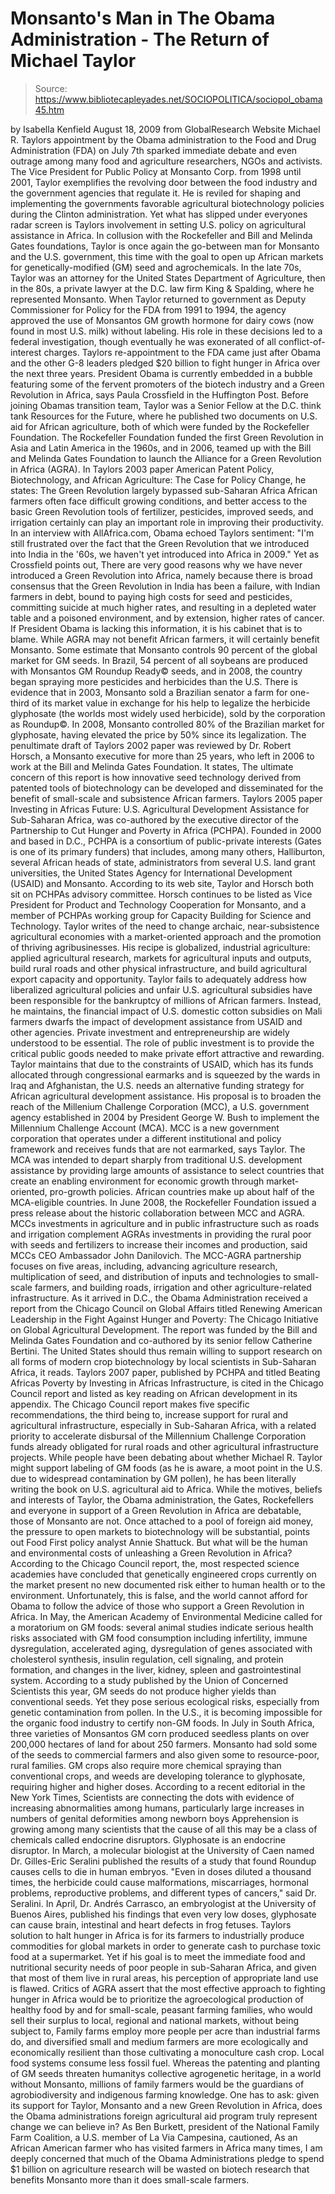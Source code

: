 # Monsanto's Man in The Obama Administration - The Return of Michael Taylor

> Source: https://www.bibliotecapleyades.net/SOCIOPOLITICA/sociopol_obama45.htm

by Isabella Kenfield
August 18, 2009
from
GlobalResearch Website
Michael R. Taylors appointment by the Obama administration to the Food and
Drug Administration (FDA) on July 7th sparked immediate debate and even
outrage among many food and agriculture researchers, NGOs and activists.
The
Vice President for Public Policy at
Monsanto Corp. from 1998 until 2001,
Taylor exemplifies the revolving door between the food industry and the
government agencies that regulate it. He is reviled for shaping and
implementing the governments favorable agricultural biotechnology policies
during the Clinton administration.
Yet what has slipped under everyones radar screen is Taylors involvement
in setting U.S. policy on agricultural assistance in Africa.
In collusion
with the
Rockefeller and Bill and Melinda
Gates foundations, Taylor is once
again the go-between man for Monsanto and the U.S. government, this time
with the goal to open up African markets for genetically-modified (GM) seed
and agrochemicals.
In the late 70s, Taylor was an attorney for the United States Department of
Agriculture, then in the 80s, a private lawyer at the D.C. law firm King &
Spalding, where he represented Monsanto. When Taylor returned to government
as Deputy Commissioner for Policy for the FDA from 1991 to 1994, the agency
approved the use of Monsantos GM growth hormone for dairy cows (now found
in most U.S. milk) without labeling.
His role in these decisions led to a
federal investigation, though eventually he was exonerated of all
conflict-of-interest charges.
Taylors re-appointment to the FDA came just after Obama and the other G-8
leaders pledged $20 billion to fight hunger in Africa over the next three
years.
President Obama is currently embedded in a bubble featuring some of
the fervent promoters of the biotech industry and a Green Revolution in
Africa, says Paula Crossfield in the Huffington Post.
Before joining Obamas transition team, Taylor was a Senior Fellow at the D.C. think tank
Resources for the Future, where he published two documents on U.S. aid for
African agriculture, both of which were funded by the Rockefeller
Foundation.
The Rockefeller Foundation funded the first Green Revolution in Asia and
Latin America in the 1960s, and in 2006, teamed up with the Bill and Melinda
Gates Foundation to launch the Alliance for a Green Revolution in Africa
(AGRA).
In Taylors 2003 paper American Patent Policy, Biotechnology, and
African Agriculture: The Case for Policy Change, he states:
The Green
Revolution largely bypassed sub-Saharan Africa
African farmers often face
difficult growing conditions, and better access to the basic Green
Revolution tools of fertilizer, pesticides, improved seeds, and irrigation
certainly can play an important role in improving their productivity.
In an interview with
AllAfrica.com, Obama echoed Taylors sentiment:
"I'm
still frustrated over the fact that the Green Revolution that we introduced
into India in the '60s, we haven't yet introduced into Africa in 2009."
Yet
as Crossfield points out,
There are very good reasons why we have never
introduced a Green Revolution into Africa, namely because there is broad
consensus that the Green Revolution in India has been a failure, with Indian
farmers in debt, bound to paying high costs for seed and pesticides,
committing suicide at much higher rates, and resulting in a depleted water
table and a poisoned environment, and by extension, higher rates of cancer.
If President Obama is lacking this information, it is his cabinet that is to
blame.
While AGRA may not benefit African farmers, it will certainly benefit
Monsanto.
Some estimate that Monsanto controls 90 percent of the global
market for GM seeds. In Brazil, 54 percent of all soybeans are produced with
Monsantos GM
Roundup Ready© seeds, and in 2008, the country began spraying
more pesticides and herbicides than the U.S.
There is evidence that in 2003,
Monsanto sold a Brazilian senator a farm for one-third of its market value
in exchange for his help to legalize the herbicide
glyphosate (the worlds
most widely used herbicide), sold by the corporation as Roundup©.
In 2008,
Monsanto controlled 80% of the Brazilian market for glyphosate, having
elevated the price by 50% since its legalization.
The penultimate draft of Taylors 2002 paper was reviewed by Dr. Robert Horsch, a Monsanto executive for more than 25 years, who left in 2006 to
work at the Bill and Melinda Gates Foundation.
It states,
The ultimate
concern of this report is how innovative seed technology derived from
patented tools of biotechnology can be developed and disseminated for the
benefit of small-scale and subsistence African farmers.
Taylors 2005 paper Investing in Africas Future: U.S. Agricultural
Development Assistance for Sub-Saharan Africa, was co-authored by the
executive director of the Partnership to Cut Hunger and Poverty in Africa (PCHPA).
Founded in 2000 and based in D.C., PCHPA is a consortium of public-private
interests (Gates is one of its primary funders) that includes, among many
others, Halliburton, several African heads of state, administrators from
several U.S. land grant universities, the United States Agency for
International Development (USAID) and Monsanto.
According to its web site,
Taylor and Horsch both sit on PCHPAs advisory committee. Horsch continues
to be listed as Vice President for Product and Technology Cooperation for
Monsanto, and a member of PCHPAs working group for Capacity Building for
Science and Technology.
Taylor writes of the need to change archaic, near-subsistence agricultural
economies with a market-oriented approach and the promotion of thriving
agribusinesses.
His recipe is
globalized, industrial agriculture:
applied
agricultural research, markets for agricultural inputs and outputs,
build rural roads and other physical infrastructure, and build
agricultural export capacity and opportunity.
Taylor fails to adequately
address how liberalized agricultural policies and unfair U.S. agricultural
subsidies have been responsible for the bankruptcy of millions of African
farmers. Instead, he maintains,
the financial impact of U.S. domestic
cotton subsidies on Mali farmers dwarfs the impact of development assistance
from USAID and other agencies.
Private investment and entrepreneurship are widely understood to be
essential. The role of public investment is to provide the critical public
goods needed to make private effort attractive and rewarding.
Taylor maintains that due to the constraints of USAID, which has its funds
allocated through congressional earmarks and is squeezed by the wards in
Iraq and Afghanistan, the U.S. needs an alternative funding strategy for
African agricultural development assistance.
His proposal is to broaden the
reach of the Millenium Challenge Corporation (MCC), a U.S. government agency
established in 2004 by President
George W. Bush to implement the
Millennium
Challenge Account (MCA).
MCC is a new government corporation that operates
under a different institutional and policy framework and receives funds that
are not earmarked, says Taylor.
The MCA was intended to depart sharply
from traditional U.S. development assistance by providing large amounts of
assistance to select countries that create an enabling environment for
economic growth through market-oriented, pro-growth policies.
African
countries make up about half of the MCA-eligible countries.
In June 2008, the Rockefeller Foundation issued a press release about the
historic collaboration between MCC and AGRA.
MCCs investments in
agriculture and in public infrastructure such as roads and irrigation
complement AGRAs investments in providing the rural poor with seeds and
fertilizers to increase their incomes and production, said MCCs CEO
Ambassador John Danilovich.
The MCC-AGRA partnership focuses on five areas,
including,
advancing agriculture research, multiplication of seed, and
distribution of inputs and technologies to small-scale farmers, and
building roads, irrigation and other agriculture-related infrastructure.
As it arrived in D.C., the Obama Administration received
a report from the Chicago Council on Global Affairs titled Renewing American Leadership in
the Fight Against Hunger and Poverty: The Chicago Initiative on Global
Agricultural Development.
The report was funded by the Bill and Melinda
Gates Foundation and co-authored by its senior fellow Catherine Bertini.
The United States should thus remain willing to support research on all
forms of modern crop biotechnology by local scientists in Sub-Saharan
Africa, it reads.
Taylors 2007 paper, published by PCHPA and titled Beating Africas Poverty
by Investing in Africas Infrastructure, is cited in the Chicago Council
report and listed as key reading on African development in its appendix.
The Chicago Council report makes five specific recommendations, the third
being to,
increase support for rural and agricultural infrastructure,
especially in Sub-Saharan Africa, with a related priority to accelerate
disbursal of the Millennium Challenge Corporation funds already obligated
for rural roads and other agricultural infrastructure projects.
While people have been debating about whether Michael R. Taylor might
support labeling of GM foods (as he is aware, a moot point in the U.S. due
to widespread contamination by GM pollen), he has been literally writing the
book on U.S. agricultural aid to Africa.
While the motives, beliefs and
interests of Taylor, the
Obama administration,
the Gates,
Rockefellers and
everyone in support of a Green Revolution in Africa are debatable, those of
Monsanto are not.
Once attached to a pool of foreign aid money, the pressure to open markets
to biotechnology will be substantial, points out Food First policy analyst
Annie Shattuck.
But what will be the human and environmental costs of unleashing a Green
Revolution in Africa?
According to the Chicago Council report, the,
most
respected science academies have concluded that genetically engineered
crops currently on the market present no new documented risk either to human
health or to the environment.
Unfortunately, this is false, and the world
cannot afford for Obama to follow the advice of those who support a Green
Revolution in Africa.
In May, the American Academy of Environmental Medicine called for a
moratorium on GM foods:
several animal studies indicate serious health
risks associated with GM food consumption including infertility, immune dysregulation, accelerated aging, dysregulation of genes associated with
cholesterol synthesis, insulin regulation, cell signaling, and protein
formation, and changes in the liver, kidney, spleen and gastrointestinal
system.
According to a study published by the Union of Concerned Scientists this
year, GM seeds do not produce higher yields than conventional seeds.
Yet
they pose serious ecological risks, especially from genetic contamination
from pollen. In the U.S., it is becoming impossible for the organic food
industry to certify non-GM foods. In July in South Africa, three varieties
of Monsantos GM corn produced seedless plants on over 200,000 hectares of
land for about 250 farmers.
Monsanto had sold some of the seeds to
commercial farmers and also given some to resource-poor, rural families.
GM crops also require more chemical spraying than conventional crops, and
weeds are developing tolerance to glyphosate, requiring higher and higher
doses.
According to a recent editorial in the New York Times,
Scientists
are connecting the dots with evidence of increasing abnormalities among
humans, particularly large increases in numbers of genital deformities among
newborn boys
Apprehension is growing among many scientists that the cause of
all this may be a class of chemicals called
endocrine disruptors.
Glyphosate is an endocrine disruptor.
In March, a molecular biologist at the
University of Caen named Dr. Gilles-Eric Seralini published the results of a
study that found Roundup causes cells to die in human embryos.
"Even in
doses diluted a thousand times, the herbicide could cause malformations,
miscarriages, hormonal problems, reproductive problems, and different types
of cancers," said Dr. Seralini.
In April, Dr. Andrés Carrasco, an
embryologist at the University of Buenos Aires, published his findings that
even very low doses, glyphosate can cause brain, intestinal and heart
defects in frog fetuses.
Taylors solution to halt hunger in Africa is for its farmers to
industrially produce commodities for global markets in order to generate
cash to purchase toxic food at a supermarket. Yet if his goal is to meet the
immediate food and nutritional security needs of poor people in sub-Saharan
Africa, and given that most of them live in rural areas, his perception of
appropriate land use is flawed.
Critics of
AGRA assert that the most effective approach to fighting hunger
in Africa would be to prioritize the agroecological production of healthy
food by and for small-scale, peasant farming families, who would sell their
surplus to local, regional and national markets, without being subject to,
Family farms employ more people per acre than industrial farms do, and
diversified small and medium farmers are more ecologically and economically
resilient than those cultivating a monoculture cash crop.
Local food systems
consume less fossil fuel. Whereas the patenting and planting of GM seeds
threaten humanitys collective agrogenetic heritage, in a world without
Monsanto, millions of family farmers would be the guardians of agrobiodiversity and indigenous farming knowledge.
One has to ask:
given its support for Taylor, Monsanto and a new Green
Revolution in Africa, does the Obama administrations foreign agricultural
aid program truly represent change we can believe in?
As Ben Burkett, president of the National Family Farm Coalition, a U.S.
member of
La Via Campesina, cautioned,
As an African American farmer who has
visited farmers in Africa many times, I am deeply concerned that much of
the Obama Administrations pledge to spend $1 billion on agriculture
research will be wasted on biotech research that benefits Monsanto more
than it does small-scale farmers.
